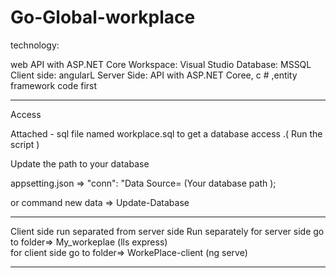# Go-Global-workplace


technology:

web API with ASP.NET Core
Workspace: Visual Studio Database: MSSQL Client side: angularL Server Side: API with ASP.NET Coree, c # ,entity framework code first

--------------------------------------------------------------------------------------------------------------------------------------
Access 


Attached - sql file named workplace.sql to get a database access .( Run the script )

Update the path to your database

appsetting.json => "conn": "Data Source= (Your database path );

or command new data => Update-Database 

---------------------------------------------------------------------------------------------------------------------------------------

Client side run separated from server side
Run separately 
for server side go to folder=> My_workeplae (lls express)    
for client side go to folder=>   WorkePlace-client	(ng serve)






-----------------------------------------------------------------------------------------

